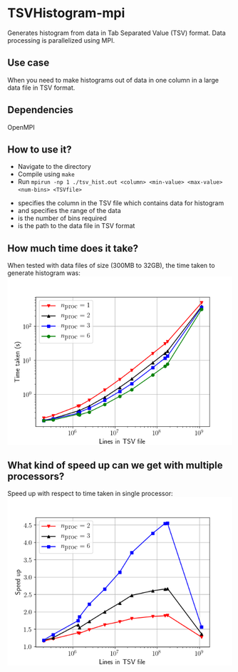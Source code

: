 # TSVHistogram-mpi
Generates histogram from data in Tab Separated Value (TSV) format. Data processing is parallelized using MPI.

## Use case
When you need to make histograms out of data in one column in a large data file in TSV format. 

## Dependencies
OpenMPI

## How to use it?
* Navigate to the directory
* Compile using `make` 
* Run `mpirun -np 1 ./tsv_hist.out <column> <min-value> <max-value> <num-bins> <TSVfile>`

- <column> specifies the column in the TSV file which contains data for histogram
- <min-value> and <max-value> specifies the range of the data
- <num-bins> is the number of bins required
- <TSVfile> is the path to the data file in TSV format

## How much time does it take?
When tested with data files of size (300MB to 32GB), the time taken to generate histogram was:
![Time Benchmark](https://raw.githubusercontent.com/sachu92/TSVHistogram-mpi/master/benchmark/time-benchmark.png)

## What kind of speed up can we get with multiple processors?

Speed up with respect to time taken in single processor:
![Speed Benchmark](https://raw.githubusercontent.com/sachu92/TSVHistogram-mpi/master/benchmark/speed-benchmark.png)


